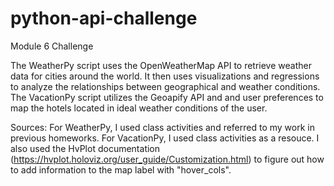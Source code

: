 # python-api-challenge
Module 6 Challenge


The WeatherPy script uses the OpenWeatherMap API to retrieve weather data for cities around the world. It then uses visualizations and regressions to analyze the relationships between geographical and weather conditions. The VacationPy script utilizes the Geoapify API and and user preferences to map the hotels located in ideal weather conditions of the user.


Sources:
For WeatherPy, I used class activities and referred to my work in previous homeworks. For VacationPy, I used class activities as a resouce. I also used the HvPlot documentation (https://hvplot.holoviz.org/user_guide/Customization.html) to figure out how to add information to the map label with "hover_cols".